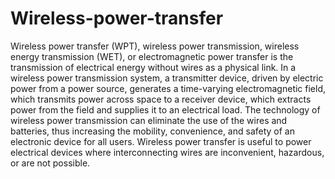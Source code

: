 # Wireless-power-transfer
Wireless power transfer (WPT), wireless power transmission, wireless energy transmission (WET), or electromagnetic power transfer is the transmission of electrical energy without wires as a physical link. In a wireless power transmission system, a transmitter device, driven by electric power from a power source, generates a time-varying electromagnetic field, which transmits power across space to a receiver device, which extracts power from the field and supplies it to an electrical load. The technology of wireless power transmission can eliminate the use of the wires and batteries, thus increasing the mobility, convenience, and safety of an electronic device for all users. Wireless power transfer is useful to power electrical devices where interconnecting wires are inconvenient, hazardous, or are not possible.
